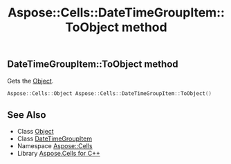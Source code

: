 ﻿---
title: Aspose::Cells::DateTimeGroupItem::ToObject method
linktitle: ToObject
second_title: Aspose.Cells for C++ API Reference
description: 'Aspose::Cells::DateTimeGroupItem::ToObject method. Gets the Object in C++.'
type: docs
weight: 600
url: /cpp/aspose.cells/datetimegroupitem/toobject/
---
## DateTimeGroupItem::ToObject method


Gets the [Object](../../object/).

```cpp
Aspose::Cells::Object Aspose::Cells::DateTimeGroupItem::ToObject()
```

## See Also

* Class [Object](../../object/)
* Class [DateTimeGroupItem](../)
* Namespace [Aspose::Cells](../../)
* Library [Aspose.Cells for C++](../../../)
